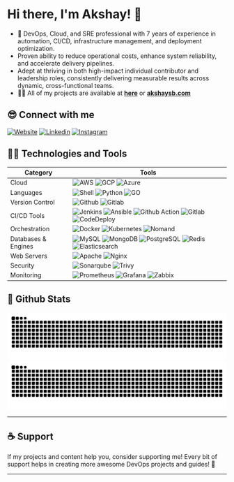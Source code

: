 # Hi there, I'm Akshay! 👋

- 🌱 DevOps, Cloud, and SRE professional with 7 years of experience in automation, CI/CD, infrastructure management,
and deployment optimization.
- Proven ability to reduce operational costs, enhance system reliability, and accelerate delivery pipelines.
- Adept at thriving in both high-impact individual contributor and leadership roles, consistently delivering measurable
results across dynamic, cross-functional teams.
- 👨‍💻 All of my projects are available at **[here][github]** or **[akshaysb.com][website]**

## 😎 Connect with me

[![Website](https://img.shields.io/website?label=akshaysb.com&style=for-the-badge&url=https%3A%2F%2Fakshaysb.com)][website]
[![Linkedin](https://img.shields.io/badge/linkedin-%230077B5.svg?&style=for-the-badge&logo=linkedin&logoColor=white)][linkedin]
[![Instagram](https://img.shields.io/badge/instagram-%23E4405F.svg?&style=for-the-badge&logo=instagram&logoColor=white)][instagram]

## 👨‍💻 Technologies and Tools

| Category           | Tools                                                                                                                                                                                                                                                                                                                                                                                                                                                                                                                                                                                                                                                                                                                                                                                                                                                                                                                                                                                                                                                                                                                                                                                                                                                                                                                                                                                                                                                                                                                                                                                                                                                                                                                                                                                                                                                                                                                                                                                                                                                                                                                                                                                                                                                                                                                                                                                                                                                                                                                                                                                                                                                                                                                                                                                                                                                                                                                                                                                                                                                                                                                                                                                                                                                                                                                                                                                                                                                                                                                                                                                                                                                                                                                                                                                                                                                                                                                                                                                                       |
| ------------------ | ----------------------------------------------------------------------------------------------------------------------------------------------------------------------------------------------------------------------------------------------------------------------------------------------------------------------------------------------------------------------------------------------------------------------------------------------------------------------------------------------------------------------------------------------------------------------------------------------------------------------------------------------------------------------------------------------------------------------------------------------------------------------------------------------------------------------------------------------------------------------------------------------------------------------------------------------------------------------------------------------------------------------------------------------------------------------------------------------------------------------------------------------------------------------------------------------------------------------------------------------------------------------------------------------------------------------------------------------------------------------------------------------------------------------------------------------------------------------------------------------------------------------------------------------------------------------------------------------------------------------------------------------------------------------------------------------------------------------------------------------------------------------------------------------------------------------------------------------------------------------------------------------------------------------------------------------------------------------------------------------------------------------------------------------------------------------------------------------------------------------------------------------------------------------------------------------------------------------------------------------------------------------------------------------------------------------------------------------------------------------------------------------------------------------------------------------------------------------------------------------------------------------------------------------------------------------------------------------------------------------------------------------------------------------------------------------------------------------------------------------------------------------------------------------------------------------------------------------------------------------------------------------------------------------------------------------------------------------------------------------------------------------------------------------------------------------------------------------------------------------------------------------------------------------------------------------------------------------------------------------------------------------------------------------------------------------------------------------------------------------------------------------------------------------------------------------------------------------------------------------------------------------------------------------------------------------------------------------------------------------------------------------------------------------------------------------------------------------------------------------------------------------------------------------------------------------------------------------------------------------------------------------------------------------------------------------------------------------------------------------------------- |
| Cloud              | ![AWS](https://img.shields.io/badge/Amazon_AWS-232F3E?style=for-the-badge&logo=amazon-aws&logoColor=white) ![GCP](https://img.shields.io/badge/Google_Cloud-4285F4?style=for-the-badge&logo=google-cloud&logoColor=white) ![Azure](https://img.shields.io/badge/Microsft_Azure-232F3E?style=for-the-badge&logo=microsoft_azure&logoColor=white)
| Languages          | ![Shell](https://img.shields.io/badge/shell_script%20-%23121011.svg?&style=for-the-badge&logo=gnu-bash&logoColor=white) ![Python](https://img.shields.io/badge/Python-3776AB?style=for-the-badge&logo=python&logoColor=white) ![GO](https://img.shields.io/badge/Go-00ADD8?style=for-the-badge&logo=go&logoColor=white)                                                 
| Version Control    | ![Github](https://img.shields.io/badge/GitHub-100000?style=for-the-badge&logo=github&logoColor=white) ![Gitlab](https://img.shields.io/badge/GitLab-330F63?style=for-the-badge&logo=gitlab&logoColor=white)
| CI/CD Tools        | ![Jenkins](https://img.shields.io/badge/Jenkins-D24939?style=for-the-badge&logo=Jenkins&logoColor=white) ![Ansible](https://img.shields.io/badge/ansible-%235835CC.svg?style=for-the-badge&logo=ansible&logoColor=white) ![Github Action](https://img.shields.io/badge/GitHub_Actions-2088FF?style=for-the-badge&logo=github-actions&logoColor=white) ![Gitlab](https://img.shields.io/badge/gitlab%20-%23326ce5.svg?&style=for-the-badge&logo=gitlab&logoColor=white) ![CodeDeploy](https://img.shields.io/badge/CodeDeploy%20-%230db7ed.svg?&style=for-the-badge&logo=CodeDeploy&logoColor=white) 
| Orchestration      | ![Docker](https://img.shields.io/badge/docker%20-%230db7ed.svg?&style=for-the-badge&logo=docker&logoColor=white) ![Kubernetes](https://img.shields.io/badge/kubernetes%20-%23326ce5.svg?&style=for-the-badge&logo=kubernetes&logoColor=white) ![Nomand](https://img.shields.io/badge/Nomad-232F3E?style=for-the-badge&logo=Nomad&logoColor=white)
| Databases & Engines| ![MySQL](https://img.shields.io/badge/MySQL-00000F?style=for-the-badge&logo=mysql&logoColor=white) ![MongoDB](https://img.shields.io/badge/MongoDB-%234ea94b.svg?&style=for-the-badge&logo=mongodb&logoColor=white) ![PostgreSQL](https://img.shields.io/badge/PostgreSQL-316192?style=for-the-badge&logo=postgresql&logoColor=white) ![Redis](https://img.shields.io/badge/redis%20-%230db7ed.svg?&style=for-the-badge&logo=redis&logoColor=white) ![Elasticsearch](https://img.shields.io/badge/Elasticsearch%20-%23326ce5.svg?&style=for-the-badge&logo=Elasticsearch&logoColor=white)       
| Web Servers        | ![Apache](https://img.shields.io/badge/apache%20-%23D42029.svg?&style=for-the-badge&logo=apache&logoColor=white) ![Nginx](https://img.shields.io/badge/nginx%20-%23009639.svg?&style=for-the-badge&logo=nginx&logoColor=white)                                                                                                                                    
| Security           | ![Sonarqube](https://img.shields.io/badge/Sonarqube-00000F?style=for-the-badge&logo=Sonarqube&logoColor=white) ![Trivy](https://img.shields.io/badge/Trivy-%234ea94b.svg?&style=for-the-badge&logo=Trivy&logoColor=white)  
| Monitoring         | ![Prometheus](https://img.shields.io/badge/Prometheus%20-%230db7ed.svg?&style=for-the-badge&logo=Prometheus&logoColor=white) ![Grafana](https://img.shields.io/badge/Grafana%20-%23326ce5.svg?&style=for-the-badge&logo=Grafana&logoColor=white) ![Zabbix](https://img.shields.io/badge/Zabbix-232F3E?style=for-the-badge&logo=Zabbix&logoColor=white)

## 🚀 Github Stats

![github contribution grid snake animation](https://raw.githubusercontent.com/akshaysb17/akshaysb17/output/github-contribution-grid-snake-dark.svg#gh-dark-mode-only)![github contribution grid snake animation](https://raw.githubusercontent.com/akshaysb17/akshaysb17/output/github-contribution-grid-snake.svg#gh-light-mode-only)

---
## ☕ Support

If my projects and content help you, consider supporting me!
Every bit of support helps in creating more awesome DevOps projects and guides! 🙌

---

[website]: https://akshaysb.com
[blog]: https://akshaysb.com/blog
[instagram]: https://instagram.com/akshaysb17
[linkedin]: https://linkedin.com/in/akshay-bharambe
[github]: https://github.com/akshaysb17
